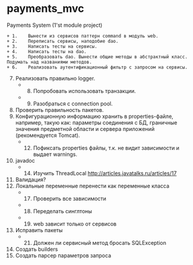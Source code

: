 # payments_mvc
Payments System (1'st module project)

    + 1.	Вынести из сервисов паттерн command в модуль web.
    + 2.	Переписать сервисы, наподобие dao.
    + 3.	Написать тесты на сервисы.
    + 4.	Написать тесты на dao.
    + 5.	Преобразовать dao. Вынести общие методы в абстрактный класс. Подумать над названиями методов.
    + 6.	Реализовать аутентификационный фильтр с запросом на сервисы.
7.	Реализовать правильно logger.
    + 8.	Попробовать использовать транзакции.
    + 9.	Разобраться с connection pool.
10.	Проверить правильность пакетов.
11.	Конфигурационную информацию хранить в properties-файле, например, такую как: параметры соединения с БД, граничные значения предметной области и сервера приложений (рекомендуется Tomcat).
    + 12. Пофиксать properties файлы, т.к. не видит зависимости и выдает warnings.
13.	javadoc
    + 14. Изучить ThreadLocal http://articles.javatalks.ru/articles/17
15. Валидация?
16. Локальные переменные перенести как переменные класса
    + 17. Проверить все зависимости
    + 18. Переделать синглтоны
    + 19. web зависит только от сервисов
20. Исправить пакеты
    + 21. Должен ли сервисный метод бросать SQLException
22. Создать builders
23. Создать парсер параметров запроса
